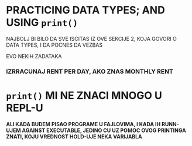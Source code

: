 # PRACTICING DATA TYPES; AND USING `print()`

NAJBOLJ BI BILO DA SVE ISCITAS IZ OVE SEKCIJE 2, KOJA GOVORI O DATA TYPES, I DA POCNES DA VEZBAS

EVO NEKIH ZADATAKA

### IZRRACUNAJ RENT PER DAY, AKO ZNAS MONTHLY RENT


# `print()` MI NE ZNACI MNOGO U REPL-U

**ALI KADA BUDEM PISAO PROGRAME U FAJLOVIMA, I KADA IH RUNN-UJEM AGAINST EXECUTABLE, JEDINO CU UZ POMOC OVOG PRINTINGA ZNATI, KOJU VREDNOST HOLD-UJE NEKA VARIJABLA**
